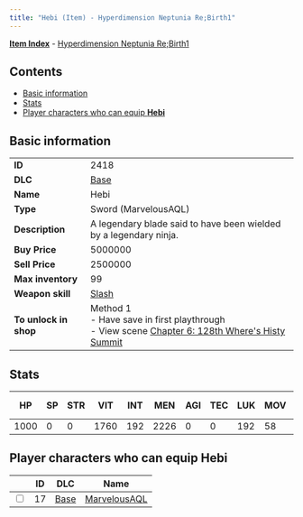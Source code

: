 ```yaml
---
title: "Hebi (Item) - Hyperdimension Neptunia Re;Birth1"
---
```


[**Item Index**](/neptunia/rb1/item/index.html) - [Hyperdimension Neptunia Re;Birth1](/neptunia/rb1)

## Contents

- [Basic information](#basic-information)
- [Stats](#stats)
- [Player characters who can equip **Hebi**](#player-characters-who-can-equip-hebi)

## Basic information

|   |   |
| -- | -- |
| **ID** | 2418 |
| **DLC** | [Base](/neptunia/rb1/dlc/1-base.html) |
| **Name** | Hebi |
| **Type** | Sword (MarvelousAQL) |
| **Description** | A legendary blade said to have been wielded by a legendary ninja. |
| **Buy Price** | 5000000 |
| **Sell Price** | 2500000 |
| **Max inventory** | 99 |
| **Weapon skill** | [Slash](/neptunia/rb1/skill/1-2602-slash.html) |
| **To unlock in shop** | Method 1<br />- Have save in first playthrough<br />- View scene [Chapter 6: 128th Where's Histy Summit](/neptunia/rb1/scene/1-601-chapter-6-128th-wheres-histy-summit.html) |


## Stats

| HP | SP | STR | VIT | INT | MEN | AGI | TEC | LUK | MOV | Fire res. | Ice res. | Wind res. | Lightning res. |
| -- | -- | --- | --- | --- | --- | --- | --- | --- | --- | --------- | -------- | --------- | -------------- |
| 1000 | 0 | 0 | 1760 | 192 | 2226 | 0 | 0 | 192 | 58 | 0 | 0 | 0 | 0 |


## Player characters who can equip **Hebi**

|    | ID | DLC | Name |
| -- | -- | --- | ---- |
| <input type="checkbox" id="rb1-player-1-17" class="trackbox" /> | 17 | [Base](/neptunia/rb1/dlc/1-base.html) | [MarvelousAQL](/neptunia/rb1/player/1-17-marvelousaql.html) |

